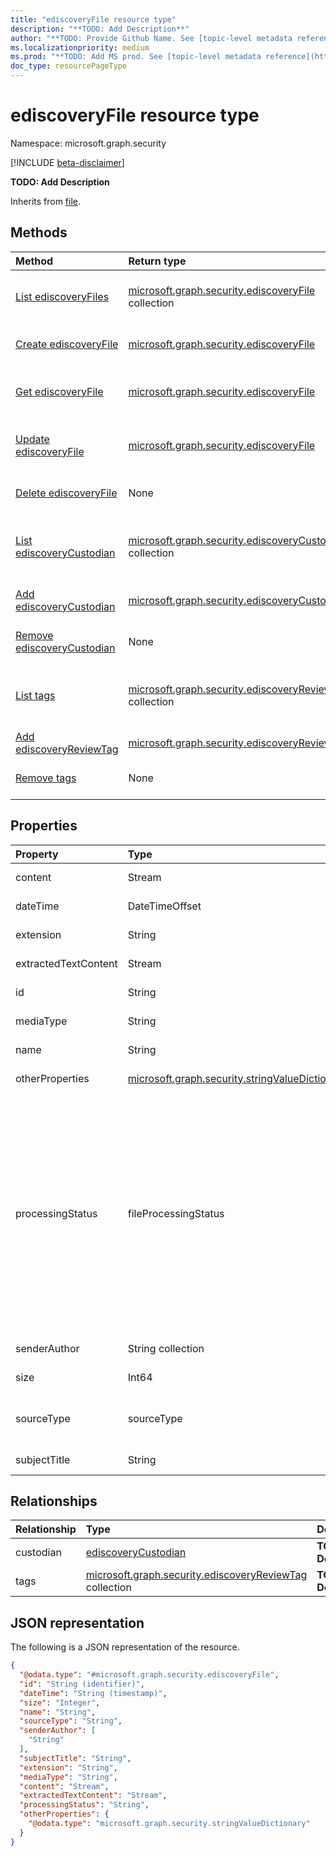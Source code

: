 ```yaml
---
title: "ediscoveryFile resource type"
description: "**TODO: Add Description**"
author: "**TODO: Provide Github Name. See [topic-level metadata reference](https://aka.ms/msgo?pagePath=API/Document/Guidelines/Metadata)**"
ms.localizationpriority: medium
ms.prod: "**TODO: Add MS prod. See [topic-level metadata reference](https://aka.ms/msgo?pagePath=API/Document/Guidelines/Metadata)**"
doc_type: resourcePageType
---
```


# ediscoveryFile resource type

Namespace: microsoft.graph.security

[!INCLUDE [beta-disclaimer](../../includes/beta-disclaimer.md)]

**TODO: Add Description**


Inherits from [file](../resources/security-file.md).

## Methods
|Method|Return type|Description|
|:---|:---|:---|
|[List ediscoveryFiles](../api/security-ediscoveryreviewset-list-files.md)|[microsoft.graph.security.ediscoveryFile](../resources/security-ediscoveryfile.md) collection|Get a list of the [ediscoveryFile](../resources/security-ediscoveryfile.md) objects and their properties.|
|[Create ediscoveryFile](../api/security-ediscoveryreviewset-post-files.md)|[microsoft.graph.security.ediscoveryFile](../resources/security-ediscoveryfile.md)|Create a new [ediscoveryFile](../resources/security-ediscoveryfile.md) object.|
|[Get ediscoveryFile](../api/security-ediscoveryfile-get.md)|[microsoft.graph.security.ediscoveryFile](../resources/security-ediscoveryfile.md)|Read the properties and relationships of an [ediscoveryFile](../resources/security-ediscoveryfile.md) object.|
|[Update ediscoveryFile](../api/security-ediscoveryfile-update.md)|[microsoft.graph.security.ediscoveryFile](../resources/security-ediscoveryfile.md)|Update the properties of an [ediscoveryFile](../resources/security-ediscoveryfile.md) object.|
|[Delete ediscoveryFile](../api/security-ediscoveryreviewset-delete-files.md)|None|Deletes an [ediscoveryFile](../resources/security-ediscoveryfile.md) object.|
|[List ediscoveryCustodian](../api/security-ediscoveryfile-list-custodian.md)|[microsoft.graph.security.ediscoveryCustodian](../resources/security-ediscoverycustodian.md) collection|Get the ediscoveryCustodian resources from the custodian navigation property.|
|[Add ediscoveryCustodian](../api/security-ediscoveryfile-post-custodian.md)|[microsoft.graph.security.ediscoveryCustodian](../resources/security-ediscoverycustodian.md)|Add custodian by posting to the custodian collection.|
|[Remove ediscoveryCustodian](../api/security-ediscoveryfile-delete-custodian.md)|None|Remove an [ediscoveryCustodian](../resources/security-ediscoverycustodian.md) object.|
|[List tags](../api/security-ediscoveryfile-list-tags.md)|[microsoft.graph.security.ediscoveryReviewTag](../resources/security-ediscoveryreviewtag.md) collection|Get the ediscoveryReviewTag resources from the tags navigation property.|
|[Add ediscoveryReviewTag](../api/security-ediscoveryfile-post-tags.md)|[microsoft.graph.security.ediscoveryReviewTag](../resources/security-ediscoveryreviewtag.md)|Add tags by posting to the tags collection.|
|[Remove tags](../api/security-ediscoveryfile-delete-tags.md)|None|Remove an [ediscoveryReviewTag](../resources/security-ediscoveryreviewtag.md) object.|

## Properties
|Property|Type|Description|
|:---|:---|:---|
|content|Stream|**TODO: Add Description** Inherited from [file](../resources/security-file.md).|
|dateTime|DateTimeOffset|**TODO: Add Description** Inherited from [file](../resources/security-file.md).|
|extension|String|**TODO: Add Description** Inherited from [file](../resources/security-file.md).|
|extractedTextContent|Stream|**TODO: Add Description** Inherited from [file](../resources/security-file.md).|
|id|String|**TODO: Add Description** Inherited from [entity](../resources/entity.md).|
|mediaType|String|**TODO: Add Description** Inherited from [file](../resources/security-file.md).|
|name|String|**TODO: Add Description** Inherited from [file](../resources/security-file.md).|
|otherProperties|[microsoft.graph.security.stringValueDictionary](../resources/security-stringvaluedictionary.md)|**TODO: Add Description** Inherited from [file](../resources/security-file.md).|
|processingStatus|fileProcessingStatus|**TODO: Add Description** Inherited from [file](../resources/security-file.md).The possible values are: `success`, `internalError`, `unknownError`, `processingTimeout`, `invalidFileId`, `fileSizeIsZero`, `fileSizeIsTooLarge`, `fileDepthLimitExceeded`, `fileBodyIsTooLong`, `fileTypeIsUnknown`, `fileTypeIsNotSupported`, `malformedFile`, `protectedFile`, `poisonFile`, `noReviewSetSummaryGenerated`, `extractionException`, `ocrProcessingTimeout`, `ocrFileSizeExceedsLimit`, `unknownFutureValue`.|
|senderAuthor|String collection|**TODO: Add Description** Inherited from [file](../resources/security-file.md).|
|size|Int64|**TODO: Add Description** Inherited from [file](../resources/security-file.md).|
|sourceType|sourceType|**TODO: Add Description** Inherited from [file](../resources/security-file.md).The possible values are: `mailbox`, `site`, `unknownFutureValue`.|
|subjectTitle|String|**TODO: Add Description** Inherited from [file](../resources/security-file.md).|

## Relationships
|Relationship|Type|Description|
|:---|:---|:---|
|custodian|[ediscoveryCustodian](../resources/security-ediscoverycustodian.md)|**TODO: Add Description**|
|tags|[microsoft.graph.security.ediscoveryReviewTag](../resources/security-ediscoveryreviewtag.md) collection|**TODO: Add Description**|

## JSON representation
The following is a JSON representation of the resource.
<!-- {
  "blockType": "resource",
  "keyProperty": "id",
  "@odata.type": "microsoft.graph.security.ediscoveryFile",
  "baseType": "microsoft.graph.security.file",
  "openType": false
}
-->
``` json
{
  "@odata.type": "#microsoft.graph.security.ediscoveryFile",
  "id": "String (identifier)",
  "dateTime": "String (timestamp)",
  "size": "Integer",
  "name": "String",
  "sourceType": "String",
  "senderAuthor": [
    "String"
  ],
  "subjectTitle": "String",
  "extension": "String",
  "mediaType": "String",
  "content": "Stream",
  "extractedTextContent": "Stream",
  "processingStatus": "String",
  "otherProperties": {
    "@odata.type": "microsoft.graph.security.stringValueDictionary"
  }
}
```

